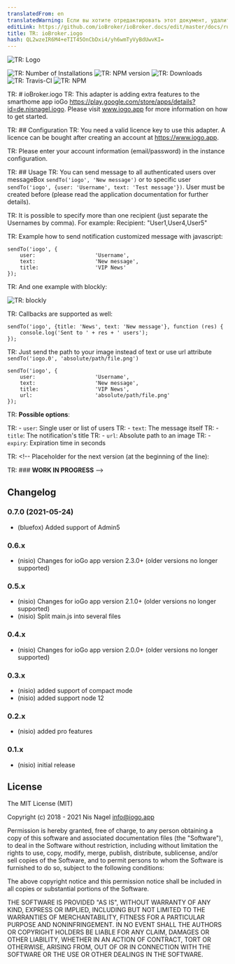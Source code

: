 ```yaml
---
translatedFrom: en
translatedWarning: Если вы хотите отредактировать этот документ, удалите поле «translationFrom», в противном случае этот документ будет снова автоматически переведен
editLink: https://github.com/ioBroker/ioBroker.docs/edit/master/docs/ru/adapterref/iobroker.iogo/README.md
title: TR: ioBroker.iogo
hash: QL2wzeIR6M4+eTIT45OnCbDxi4/yh6wmTyVyBdUwvKI=
---
```

![TR: Logo](../../../en/adapterref/iobroker.iogo/admin/iogo.png)

![TR: Number of Installations](http://iobroker.live/badges/iogo-stable.svg)
![TR: NPM version](http://img.shields.io/npm/v/iobroker.iogo.svg)
![TR: Downloads](https://img.shields.io/npm/dm/iobroker.iogo.svg)
![TR: Travis-CI](http://img.shields.io/travis/nisiode/ioBroker.iogo/master.svg)
![TR: NPM](https://nodei.co/npm/iobroker.iogo.png?downloads=true)

TR: # ioBroker.iogo
TR: This adapter is adding extra features to the smarthome app ioGo https://play.google.com/store/apps/details?id=de.nisnagel.iogo.
Please visit www.iogo.app for more information on how to get started.

TR: ## Configuration
TR: You need a valid licence key to use this adapter.
A licence can be bought after creating an account at https://www.iogo.app.

TR: Please enter your account information (email/password) in the instance configuration.

TR: ## Usage
TR: You can send message to all authenticated users over messageBox `sendTo('iogo', 'New message')` or to specific user `sendTo('iogo', {user: 'Username', text: 'Test message'})`.
User must be created before (please read the application documentation for further details).

TR: It is possible to specify more than one recipient (just separate the Usernames by comma). For example: Recipient: "User1,User4,User5"

TR: Example how to send notification customized message with javascript:

```
sendTo('iogo', {
    user:                   'Username',
    text:                   'New message',
    title:                  'VIP News'
});
```

TR: And one example with blockly:

![TR: blockly](../../../en/adapterref/iobroker.iogo/img/blockly.png)

TR: Callbacks are supported as well:

```
sendTo('iogo', {title: 'News', text: 'New message'}, function (res) {
    console.log('Sent to ' + res + ' users');
});
```

TR: Just send the path to your image instead of text or use url attribute `sendTo('iogo.0', 'absolute/path/file.png')`

```
sendTo('iogo', {
    user:                   'Username',
    text:                   'New message',
    title:                  'VIP News',
    url:                    'absolute/path/file.png'
});
```

TR: **Possible options**:

TR: - `user`: Single user or list of users
TR: - `text`: The message itself
TR: - `title`: The notification's title
TR: - `url`: Absolute path to an image
TR: - `expiry`: Expiration time in seconds

TR: <!-- Placeholder for the next version (at the beginning of the line):

TR: ### __WORK IN PROGRESS__ -->

## Changelog
### 0.7.0 (2021-05-24)
* (bluefox) Added support of Admin5

### 0.6.x
* (nisio) Changes for ioGo app version 2.3.0+ (older versions no longer supported)

### 0.5.x
* (nisio) Changes for ioGo app version 2.1.0+ (older versions no longer supported)
* (nisio) Split main.js into several files

### 0.4.x
* (nisio) Changes for ioGo app version 2.0.0+ (older versions no longer supported)

### 0.3.x
* (nisio) added support of compact mode
* (nisio) added support node 12

### 0.2.x
* (nisio) added pro features

### 0.1.x
* (nisio) initial release

## License
The MIT License (MIT)

Copyright (c) 2018 - 2021 Nis Nagel <info@iogo.app>

Permission is hereby granted, free of charge, to any person obtaining a copy
of this software and associated documentation files (the "Software"), to deal
in the Software without restriction, including without limitation the rights
to use, copy, modify, merge, publish, distribute, sublicense, and/or sell
copies of the Software, and to permit persons to whom the Software is
furnished to do so, subject to the following conditions:

The above copyright notice and this permission notice shall be included in
all copies or substantial portions of the Software.

THE SOFTWARE IS PROVIDED "AS IS", WITHOUT WARRANTY OF ANY KIND, EXPRESS OR
IMPLIED, INCLUDING BUT NOT LIMITED TO THE WARRANTIES OF MERCHANTABILITY,
FITNESS FOR A PARTICULAR PURPOSE AND NONINFRINGEMENT. IN NO EVENT SHALL THE
AUTHORS OR COPYRIGHT HOLDERS BE LIABLE FOR ANY CLAIM, DAMAGES OR OTHER
LIABILITY, WHETHER IN AN ACTION OF CONTRACT, TORT OR OTHERWISE, ARISING FROM,
OUT OF OR IN CONNECTION WITH THE SOFTWARE OR THE USE OR OTHER DEALINGS IN
THE SOFTWARE.